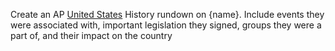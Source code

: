 Create an AP [United States](./../united-states/) History rundown on {name}. Include events they were associated with, important legislation they signed, groups they were a part of, and their impact on the country